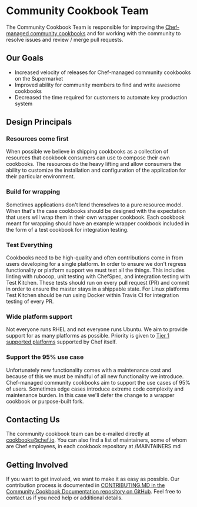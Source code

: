 # Community Cookbook Team

The Community Cookbook Team is responsible for improving the [Chef-managed community cookbooks](https://github.com/chef-cookbooks) and for working with the community to resolve issues and review / merge pull requests.  

## Our Goals

- Increased velocity of releases for Chef-managed community cookbooks on the Supermarket
- Improved ability for community members to find and write awesome cookbooks
- Decreased the time required for customers to automate key production system

## Design Principals

### Resources come first

When possible we believe in shipping cookbooks as a collection of resources that cookbook consumers can use to compose their own cookbooks.  The resources do the heavy lifting and allow consumers the ability to customize the installation and configuration of the application for their particular environment.

### Build for wrapping

Sometimes applications don't lend themselves to a pure resource model.  When that's the case cookbooks should be designed with the expectation that users will wrap them in their own wrapper cookbook.  Each cookbook meant for wrapping should have an example wrapper cookbook included in the form of a test cookbook for integration testing.

### Test Everything

Cookbooks need to be high-quality and often contributions come in from users developing for a single platform.  In order to ensure we don't regress functionality or platform support we must test all the things.  This includes linting with rubocop, unit testing with ChefSpec, and integration testing with Test Kitchen. These tests should run on every pull request (PR) and commit in order to ensure the master stays in a shippable state. For Linux platforms Test Kitchen should be run using Docker within Travis CI for integration testing of every PR.

### Wide platform support

Not everyone runs RHEL and not everyone runs Ubuntu. We aim to provide support for as many platforms as possible. Priority is given to [Tier 1 supported platforms](https://github.com/chef/chef-rfc/blob/master/rfc021-platform-support-policy.md#tier-1-support) supported by Chef itself.

### Support the 95% use case

Unfortunately new functionality comes with a maintenance cost and because of this we must be mindful of all new functionality we introduce. Chef-managed community cookbooks aim to support the use cases of 95% of users. Sometimes edge cases introduce extreme code complexity and maintenance burden. In this case we'll defer the change to a wrapper cookbook or purpose-built fork.

## Contacting Us

The community cookbook team can be e-mailed directly at [cookbooks@chef.io](mailto:cookbooks@chef.io). You can also find a list of maintainers, some of whom are Chef employees, in each cookbook repository at /MAINTAINERS.md

## Getting Involved

If you want to get involved, we want to make it as easy as possible. Our contribution process is documented in [CONTRIBUTING.MD in the Community Cookbook Documentation repository on GitHub](https://github.com/chef-cookbooks/community_cookbook_documentation/blob/master/CONTRIBUTING.MD). Feel free to contact us if you need help or additional details.
